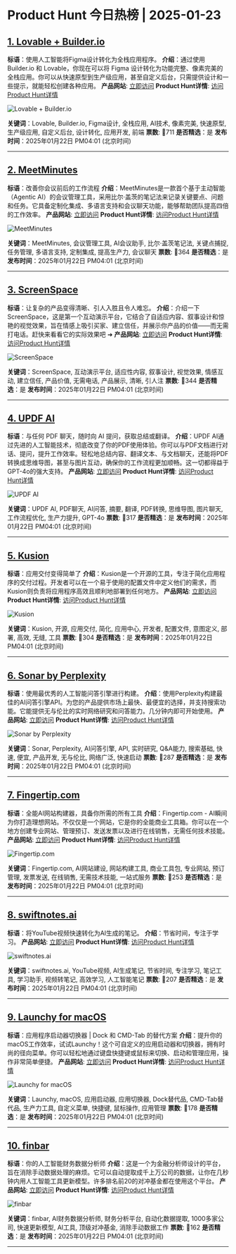 # Product Hunt 今日热榜 | 2025-01-23

## [1. Lovable + Builder.io](https://www.producthunt.com/posts/lovable-builder-io?utm_campaign=producthunt-api&utm_medium=api-v2&utm_source=Application%3A+phtrends+%28ID%3A+147529%29)
**标语**：使用人工智能将Figma设计转化为全栈应用程序。
**介绍**：通过使用 Builder.io 和 Lovable，你现在可以将 Figma 设计转化为功能完整、像素完美的全栈应用。你可以从快速原型到生产级应用，甚至自定义后台，只需提供设计和一些提示，就能轻松创建各种应用。
**产品网站**: [立即访问](https://www.producthunt.com/r/LY7QZ5JK5ZX4ST?utm_campaign=producthunt-api&utm_medium=api-v2&utm_source=Application%3A+phtrends+%28ID%3A+147529%29)
**Product Hunt详情**: [访问Product Hunt详情](https://www.producthunt.com/posts/lovable-builder-io?utm_campaign=producthunt-api&utm_medium=api-v2&utm_source=Application%3A+phtrends+%28ID%3A+147529%29)

![Lovable + Builder.io](https://ph-files.imgix.net/e4c68a6e-5317-4371-9e08-a471e3a6e2b6.png?auto=format&fit=crop&frame=1&h=512&w=1024)

**关键词**：Lovable, Builder.io, Figma设计, 全栈应用, AI技术, 像素完美, 快速原型, 生产级应用, 自定义后台, 设计转化, 应用开发, 前端
**票数**: 🔺711
**是否精选**：是
**发布时间**：2025年01月22日 PM04:01 (北京时间)

---

## [2. MeetMinutes](https://www.producthunt.com/posts/meetminutes?utm_campaign=producthunt-api&utm_medium=api-v2&utm_source=Application%3A+phtrends+%28ID%3A+147529%29)
**标语**：改善你会议前后的工作流程
**介绍**：MeetMinutes是一款首个基于主动智能（Agentic AI）的会议管理工具，采用比尔·盖茨的笔记法来记录关键要点、问题和任务。它具备定制化集成、多语言支持和会议聊天功能，能够帮助团队提高四倍的工作效率。
**产品网站**: [立即访问](https://www.producthunt.com/r/7Y45GNANVTZUDJ?utm_campaign=producthunt-api&utm_medium=api-v2&utm_source=Application%3A+phtrends+%28ID%3A+147529%29)
**Product Hunt详情**: [访问Product Hunt详情](https://www.producthunt.com/posts/meetminutes?utm_campaign=producthunt-api&utm_medium=api-v2&utm_source=Application%3A+phtrends+%28ID%3A+147529%29)

![MeetMinutes](https://ph-files.imgix.net/36154205-19de-43d2-afb0-edf375e69c21.png?auto=format&fit=crop&frame=1&h=512&w=1024)

**关键词**：MeetMinutes, 会议管理工具, AI会议助手, 比尔·盖茨笔记法, 关键点捕捉, 任务管理, 多语言支持, 定制集成, 提高生产力, 会议聊天
**票数**: 🔺364
**是否精选**：是
**发布时间**：2025年01月22日 PM04:01 (北京时间)

---

## [3. ScreenSpace](https://www.producthunt.com/posts/screenspace-2?utm_campaign=producthunt-api&utm_medium=api-v2&utm_source=Application%3A+phtrends+%28ID%3A+147529%29)
**标语**：让复杂的产品变得清晰、引人入胜且令人难忘。
**介绍**：介绍一下ScreenSpace，这是第一个互动演示平台，它结合了自适应内容、叙事设计和惊艳的视觉效果，旨在情感上吸引买家、建立信任，并展示你产品的价值——而无需打电话。赶快来看看它的实际效果吧 ➜
**产品网站**: [立即访问](https://www.producthunt.com/r/SE6L6I2GO7E6AZ?utm_campaign=producthunt-api&utm_medium=api-v2&utm_source=Application%3A+phtrends+%28ID%3A+147529%29)
**Product Hunt详情**: [访问Product Hunt详情](https://www.producthunt.com/posts/screenspace-2?utm_campaign=producthunt-api&utm_medium=api-v2&utm_source=Application%3A+phtrends+%28ID%3A+147529%29)

![ScreenSpace](https://ph-files.imgix.net/f55f17c2-a4b7-4308-99f7-8cb45c348141.png?auto=format&fit=crop&frame=1&h=512&w=1024)

**关键词**：ScreenSpace, 互动演示平台, 适应性内容, 叙事设计, 视觉效果, 情感互动, 建立信任, 产品价值, 无需电话, 产品展示, 清晰, 引人注
**票数**: 🔺344
**是否精选**：是
**发布时间**：2025年01月22日 PM04:01 (北京时间)

---

## [4. UPDF AI](https://www.producthunt.com/posts/updf-ai?utm_campaign=producthunt-api&utm_medium=api-v2&utm_source=Application%3A+phtrends+%28ID%3A+147529%29)
**标语**：与任何 PDF 聊天，随时向 AI 提问，获取总结或翻译。
**介绍**：UPDF AI通过先进的人工智能技术，彻底改变了你的PDF使用体验。你可以与PDF文档进行对话、提问，提升工作效率。轻松地总结内容、翻译文本、与文档聊天，还能将PDF转换成思维导图，甚至与图片互动，确保你的工作流程更加顺畅。这一切都得益于GPT-4o的强大支持。
**产品网站**: [立即访问](https://www.producthunt.com/r/Z35L44SGNJGFAT?utm_campaign=producthunt-api&utm_medium=api-v2&utm_source=Application%3A+phtrends+%28ID%3A+147529%29)
**Product Hunt详情**: [访问Product Hunt详情](https://www.producthunt.com/posts/updf-ai?utm_campaign=producthunt-api&utm_medium=api-v2&utm_source=Application%3A+phtrends+%28ID%3A+147529%29)

![UPDF AI](https://ph-files.imgix.net/b850432f-7d74-4399-a987-9df16e1ba69e.png?auto=format&fit=crop&frame=1&h=512&w=1024)

**关键词**：UPDF AI, PDF聊天, AI问答, 摘要, 翻译, PDF转换, 思维导图, 图片聊天, 工作流程优化, 生产力提升, GPT-4o
**票数**: 🔺317
**是否精选**：是
**发布时间**：2025年01月22日 PM04:01 (北京时间)

---

## [5. Kusion](https://www.producthunt.com/posts/kusion?utm_campaign=producthunt-api&utm_medium=api-v2&utm_source=Application%3A+phtrends+%28ID%3A+147529%29)
**标语**：应用交付变得简单了
**介绍**：Kusion是一个开源的工具，专注于简化应用程序的交付过程。开发者可以在一个易于使用的配置文件中定义他们的需求，而Kusion则负责将应用程序高效且顺利地部署到任何地方。
**产品网站**: [立即访问](https://www.producthunt.com/r/LNBB7DOGRRK3ML?utm_campaign=producthunt-api&utm_medium=api-v2&utm_source=Application%3A+phtrends+%28ID%3A+147529%29)
**Product Hunt详情**: [访问Product Hunt详情](https://www.producthunt.com/posts/kusion?utm_campaign=producthunt-api&utm_medium=api-v2&utm_source=Application%3A+phtrends+%28ID%3A+147529%29)

![Kusion](https://ph-files.imgix.net/147f7c8f-d277-4432-a424-754f5c1ba580.png?auto=format&fit=crop&frame=1&h=512&w=1024)

**关键词**：Kusion, 开源, 应用交付, 简化, 应用中心, 开发者, 配置文件, 意图定义, 部署, 高效, 无缝, 工具
**票数**: 🔺304
**是否精选**：是
**发布时间**：2025年01月22日 PM04:01 (北京时间)

---

## [6. Sonar by Perplexity](https://www.producthunt.com/posts/sonar-by-perplexity?utm_campaign=producthunt-api&utm_medium=api-v2&utm_source=Application%3A+phtrends+%28ID%3A+147529%29)
**标语**：使用最优秀的人工智能问答引擎进行构建。
**介绍**：使用Perplexity构建最佳的AI问答引擎API。为您的产品提供市场上最快、最便宜的选择，并支持搜索功能。它能提供无与伦比的实时网络研究和问答能力。几分钟内即可开始使用。
**产品网站**: [立即访问](https://www.producthunt.com/r/2K5ZLWVJVDN7U6?utm_campaign=producthunt-api&utm_medium=api-v2&utm_source=Application%3A+phtrends+%28ID%3A+147529%29)
**Product Hunt详情**: [访问Product Hunt详情](https://www.producthunt.com/posts/sonar-by-perplexity?utm_campaign=producthunt-api&utm_medium=api-v2&utm_source=Application%3A+phtrends+%28ID%3A+147529%29)

![Sonar by Perplexity](https://ph-files.imgix.net/efb50349-e000-420d-ac2c-7e51e43aa3bb.png?auto=format&fit=crop&frame=1&h=512&w=1024)

**关键词**：Sonar, Perplexity, AI问答引擎, API, 实时研究, Q&A能力, 搜索基础, 快速, 便宜, 产品开发, 无与伦比, 网络广泛, 快速启动
**票数**: 🔺287
**是否精选**：是
**发布时间**：2025年01月22日 PM04:01 (北京时间)

---

## [7. Fingertip.com](https://www.producthunt.com/posts/fingertip-com?utm_campaign=producthunt-api&utm_medium=api-v2&utm_source=Application%3A+phtrends+%28ID%3A+147529%29)
**标语**：全能AI网站构建器，具备你所需的所有工具
**介绍**：Fingertip.com - AI瞬间为你打造理想网站。不仅仅是一个网站，它是你的全能商业工具箱。你可以在一个地方创建专业网站、管理预订、发送发票以及进行在线销售，无需任何技术技能。
**产品网站**: [立即访问](https://www.producthunt.com/r/G6QNY5FH3XKAIU?utm_campaign=producthunt-api&utm_medium=api-v2&utm_source=Application%3A+phtrends+%28ID%3A+147529%29)
**Product Hunt详情**: [访问Product Hunt详情](https://www.producthunt.com/posts/fingertip-com?utm_campaign=producthunt-api&utm_medium=api-v2&utm_source=Application%3A+phtrends+%28ID%3A+147529%29)

![Fingertip.com](https://ph-files.imgix.net/0572c149-a298-4687-a4fe-1842eb73ffa6.png?auto=format&fit=crop&frame=1&h=512&w=1024)

**关键词**：Fingertip.com, AI网站建设, 网站构建工具, 商业工具包, 专业网站, 预订管理, 发票发送, 在线销售, 无需技术技能, 一站式服务
**票数**: 🔺253
**是否精选**：是
**发布时间**：2025年01月22日 PM04:01 (北京时间)

---

## [8. swiftnotes.ai](https://www.producthunt.com/posts/swiftnotes-ai?utm_campaign=producthunt-api&utm_medium=api-v2&utm_source=Application%3A+phtrends+%28ID%3A+147529%29)
**标语**：将YouTube视频快速转化为AI生成的笔记。
**介绍**：节省时间，专注于学习。
**产品网站**: [立即访问](https://www.producthunt.com/r/QTRNHOCS4CZF3D?utm_campaign=producthunt-api&utm_medium=api-v2&utm_source=Application%3A+phtrends+%28ID%3A+147529%29)
**Product Hunt详情**: [访问Product Hunt详情](https://www.producthunt.com/posts/swiftnotes-ai?utm_campaign=producthunt-api&utm_medium=api-v2&utm_source=Application%3A+phtrends+%28ID%3A+147529%29)

![swiftnotes.ai](https://ph-files.imgix.net/3a5dd9e3-5146-4db7-a860-d20db8ab767a.png?auto=format&fit=crop&frame=1&h=512&w=1024)

**关键词**：swiftnotes.ai, YouTube视频, AI生成笔记, 节省时间, 专注学习, 笔记工具, 学习助手, 视频转笔记, 高效学习, 人工智能笔记
**票数**: 🔺207
**是否精选**：是
**发布时间**：2025年01月22日 PM04:01 (北京时间)

---

## [9. Launchy for macOS](https://www.producthunt.com/posts/launchy-for-macos?utm_campaign=producthunt-api&utm_medium=api-v2&utm_source=Application%3A+phtrends+%28ID%3A+147529%29)
**标语**：应用程序启动器切换器 | Dock 和 CMD-Tab 的替代方案
**介绍**：提升你的macOS工作效率，试试Launchy！这个可自定义的应用启动器和切换器，拥有时尚的径向菜单。你可以轻松地通过键盘快捷键或鼠标来切换、启动和管理应用，操作非常简单便捷。
**产品网站**: [立即访问](https://www.producthunt.com/r/RDVR2SRUDJHJGT?utm_campaign=producthunt-api&utm_medium=api-v2&utm_source=Application%3A+phtrends+%28ID%3A+147529%29)
**Product Hunt详情**: [访问Product Hunt详情](https://www.producthunt.com/posts/launchy-for-macos?utm_campaign=producthunt-api&utm_medium=api-v2&utm_source=Application%3A+phtrends+%28ID%3A+147529%29)

![Launchy for macOS](https://ph-files.imgix.net/c8ecfdd6-2129-405a-847f-9c80cce26d4c.png?auto=format&fit=crop&frame=1&h=512&w=1024)

**关键词**：Launchy, macOS, 应用启动器, 应用切换器, Dock替代品, CMD-Tab替代品, 生产力工具, 自定义菜单, 快捷键, 鼠标操作, 应用管理
**票数**: 🔺178
**是否精选**：是
**发布时间**：2025年01月22日 PM04:01 (北京时间)

---

## [10. finbar](https://www.producthunt.com/posts/finbar-2?utm_campaign=producthunt-api&utm_medium=api-v2&utm_source=Application%3A+phtrends+%28ID%3A+147529%29)
**标语**：你的人工智能财务数据分析师
**介绍**：这是一个为金融分析师设计的平台，旨在消除手动数据处理的麻烦。它可以自动提取成千上万公司的数据，让你在几秒钟内用人工智能工具更新模型。许多排名前20的对冲基金都在使用这个平台。
**产品网站**: [立即访问](https://www.producthunt.com/r/3DR4NVCPQ7DNNU?utm_campaign=producthunt-api&utm_medium=api-v2&utm_source=Application%3A+phtrends+%28ID%3A+147529%29)
**Product Hunt详情**: [访问Product Hunt详情](https://www.producthunt.com/posts/finbar-2?utm_campaign=producthunt-api&utm_medium=api-v2&utm_source=Application%3A+phtrends+%28ID%3A+147529%29)

![finbar](https://ph-files.imgix.net/adc6af28-42d3-4755-9dde-201b2d5e8d32.gif?auto=format&fit=crop&frame=1&h=512&w=1024)

**关键词**：finbar, AI财务数据分析师, 财务分析平台, 自动化数据提取, 1000多家公司, 快速更新模型, AI工具, 顶级对冲基金, 消除手动数据工作
**票数**: 🔺162
**是否精选**：是
**发布时间**：2025年01月22日 PM04:01 (北京时间)

---

